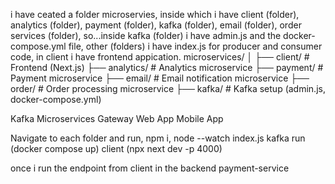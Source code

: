 i have ceated a folder microservies, inside which i have client (folder), analytics (folder), payment (folder), kafka (folder), email (folder), order services (folder), so...inside kafka (folder) i have admin.js and the docker-compose.yml file, other (folders) i have index.js for producer and consumer code, in client i have frontend appication.
microservices/
│
├── client/             # Frontend (Next.js)
├── analytics/          # Analytics microservice
├── payment/            # Payment microservice
├── email/              # Email notification microservice
├── order/              # Order processing microservice
├── kafka/              # Kafka setup (admin.js, docker-compose.yml)

Kafka Microservices Gateway Web App Mobile App

Navigate to each folder and run, 
npm i, 
node --watch index.js 
kafka run (docker compose up)
client (npx next dev -p 4000)


once i run the endpoint from client in the backend payment-service 
